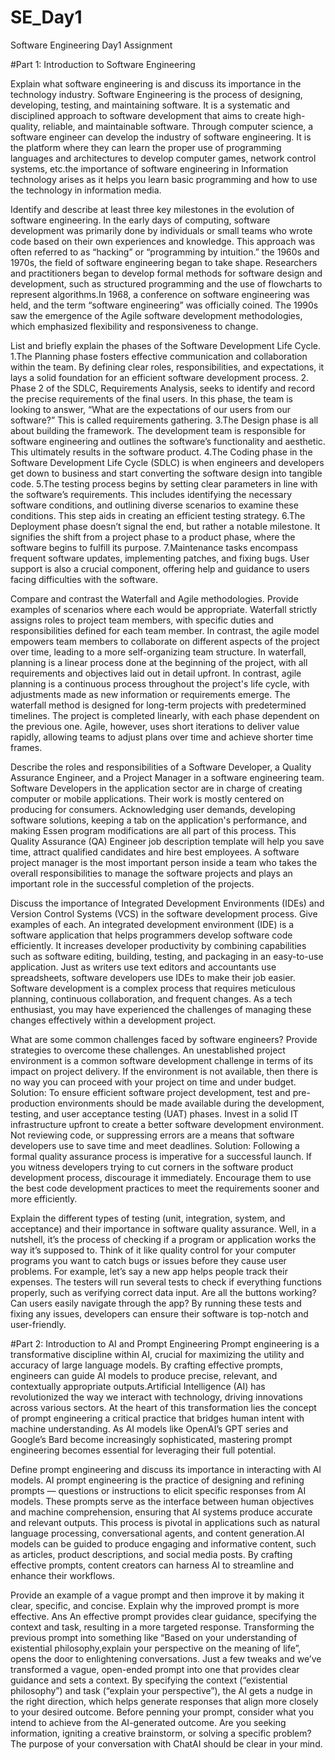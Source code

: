 # SE_Day1
Software Engineering Day1 Assignment

#Part 1: Introduction to Software Engineering
            
Explain what software engineering is and discuss its importance in the technology industry.
Software Engineering is the process of designing, developing, testing, and maintaining software. It is a systematic and disciplined approach to software development that aims to create high-quality, reliable, and maintainable software. Through computer science, a software engineer can develop the industry of software engineering. It is the platform where they can learn the proper use of programming languages and architectures to develop computer games, network control systems, etc.the importance of software engineering in Information technology arises as it helps you learn basic programming and how to use the technology in information media.

Identify and describe at least three key milestones in the evolution of software engineering.
In the early days of computing, software development was primarily done by individuals or small teams who wrote code based on their own experiences and knowledge. This approach was often referred to as “hacking” or “programming by intuition.”
 the 1960s and 1970s, the field of software engineering began to take shape. Researchers and practitioners began to develop formal methods for software design and development, such as structured programming and the use of flowcharts to represent algorithms.In 1968, a conference on software engineering was held, and the term “software engineering” was officially coined. The 1990s saw the emergence of the Agile software development methodologies, which emphasized flexibility and responsiveness to change. 

List and briefly explain the phases of the Software Development Life Cycle.
1.The Planning phase fosters effective communication and collaboration within the team. By defining clear roles, responsibilities, and expectations, it lays a solid foundation for an efficient software development process.
2. Phase 2 of the SDLC, Requirements Analysis, seeks to identify and record the precise requirements of the final users. In this phase, the team is looking to answer, “What are the expectations of our users from our software?” This is called requirements gathering.
3.The Design phase is all about building the framework. The development team is responsible for software engineering and outlines the software’s functionality and aesthetic. This ultimately results in the software product.
4.The Coding phase in the Software Development Life Cycle (SDLC) is when engineers and developers get down to business and start converting the software design into tangible code.
5.The testing process begins by setting clear parameters in line with the software’s requirements. This includes identifying the necessary software conditions, and outlining diverse scenarios to examine these conditions. This step aids in creating an efficient testing strategy.
6.The Deployment phase doesn’t signal the end, but rather a notable milestone. It signifies the shift from a project phase to a product phase, where the software begins to fulfill its purpose.
7.Maintenance tasks encompass frequent software updates, implementing patches, and fixing bugs. User support is also a crucial component, offering help and guidance to users facing difficulties with the software.


Compare and contrast the Waterfall and Agile methodologies. Provide examples of scenarios where each would be appropriate.
Waterfall strictly assigns roles to project team members, with specific duties and responsibilities defined for each team member. In contrast, the agile model empowers team members to collaborate on different aspects of the project over time, leading to a more self-organizing team structure.
In waterfall, planning is a linear process done at the beginning of the project, with all requirements and objectives laid out in detail upfront. In contrast, agile planning is a continuous process throughout the project's life cycle, with adjustments made as new information or requirements emerge.
The waterfall method is designed for long-term projects with predetermined timelines. The project is completed linearly, with each phase dependent on the previous one. Agile, however, uses short iterations to deliver value rapidly, allowing teams to adjust plans over time and achieve shorter time frames.

Describe the roles and responsibilities of a Software Developer, a Quality Assurance Engineer, and a Project Manager in a software engineering team.
Software Developers in the application sector are in charge of creating computer or mobile applications. Their work is mostly centered on producing for consumers. Acknowledging user demands, developing software solutions, keeping a tab on the application's performance, and making Essen program modifications are all part of this process.
This Quality Assurance (QA) Engineer job description template will help you save time, attract qualified candidates and hire best employees.
A software project manager is the most important person inside a team who takes the overall responsibilities to manage the software projects and plays an important role in the successful completion of the projects. 

Discuss the importance of Integrated Development Environments (IDEs) and Version Control Systems (VCS) in the software development process. Give examples of each.
An integrated development environment (IDE) is a software application that helps programmers develop software code efficiently. It increases developer productivity by combining capabilities such as software editing, building, testing, and packaging in an easy-to-use application. Just as writers use text editors and accountants use spreadsheets, software developers use IDEs to make their job easier.
Software development is a complex process that requires meticulous planning, continuous collaboration, and frequent changes. As a tech enthusiast, you may have experienced the challenges of managing these changes effectively within a development project.

What are some common challenges faced by software engineers? Provide strategies to overcome these challenges.
An unestablished project environment is a common software development challenge in terms of its impact on project delivery. If the environment is not available, then there is no way you can proceed with your project on time and under budget.
Solution: To ensure efficient software project development, test and pre-production environments should be made available during the development, testing, and user acceptance testing (UAT) phases. Invest in a solid IT infrastructure upfront to create a better software development environment.
Not reviewing code, or suppressing errors are a means that software developers use to save time and meet deadlines. 
Solution: Following a formal quality assurance process is imperative for a successful launch. If you witness developers trying to cut corners in the software product development process, discourage it immediately. Encourage them to use the best code development practices to meet the requirements sooner and more efficiently.


Explain the different types of testing (unit, integration, system, and acceptance) and their importance in software quality assurance.
Well, in a nutshell, it’s the process of checking if a program or application works the way it’s supposed to. Think of it like quality control for your computer programs you want to catch bugs or issues before they cause user problems.
For example, let’s say a new app helps people track their expenses. The testers will run several tests to check if everything functions properly, such as verifying correct data input. Are all the buttons working? Can users easily navigate through the app? By running these tests and fixing any issues, developers can ensure their software is top-notch and user-friendly.

#Part 2: Introduction to AI and Prompt Engineering
Prompt engineering is a transformative discipline within AI, crucial for maximizing the utility and accuracy of large language models. By crafting effective prompts, engineers can guide AI models to produce precise, relevant, and contextually appropriate outputs.Artificial Intelligence (AI) has revolutionized the way we interact with technology, driving innovations across various sectors. At the heart of this transformation lies the concept of prompt engineering a critical practice that bridges human intent with machine understanding. As AI models like OpenAI’s GPT series and Google’s Bard become increasingly sophisticated, mastering prompt engineering becomes essential for leveraging their full potential.     

Define prompt engineering and discuss its importance in interacting with AI models.
AI prompt engineering is the practice of designing and refining prompts — questions or instructions to elicit specific responses from AI models. These prompts serve as the interface between human objectives and machine comprehension, ensuring that AI systems produce accurate and relevant outputs. This process is pivotal in applications such as natural language processing, conversational agents, and content generation.AI models can be guided to produce engaging and informative content, such as articles, product descriptions, and social media posts. By crafting effective prompts, content creators can harness AI to streamline and enhance their workflows.

Provide an example of a vague prompt and then improve it by making it clear, specific, and concise. Explain why the improved prompt is more effective.
Ans
An effective prompt provides clear guidance, specifying the context and task, resulting in a more targeted response. Transforming the previous prompt into something like “Based on your understanding of existential philosophy,explain your perspective on the meaning of life”, opens the door to enlightening conversations. 
Just a few tweaks and we’ve transformed a vague, open-ended prompt into one that provides clear guidance and sets a context. By specifying the context (“existential philosophy”) and task (“explain your perspective”), the AI gets a nudge in the right direction, which helps generate responses that align more closely to your desired outcome.
Before penning your prompt, consider what you intend to achieve from the AI-generated outcome. Are you seeking information, igniting a creative brainstorm, or solving a specific problem? The purpose of your conversation with ChatAI should be clear in your mind.


